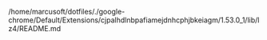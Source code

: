 /home/marcusoft/dotfiles/./google-chrome/Default/Extensions/cjpalhdlnbpafiamejdnhcphjbkeiagm/1.53.0_1/lib/lz4/README.md